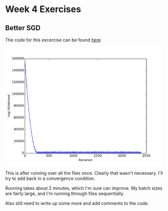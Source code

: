 # Week 4 Exercises

## Better SGD

The code for this excercise can be found [here](better_sgd.py)

<img src="https://github.com/afwebb/SDS-385/blob/master/week4/result_sgd.png" width="500">

This is after running over all the files once. Clearly that wasn't necessary. I'll try to add back in a convergence condition.

Running takes about 2 minutes, which I'm sure can improve. My batch sizes are fairly large, and I'm running through files sequentially.

Also still need to write up some more and add comments to the code.

